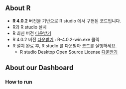 ## About R
- **R 4.0.2** 버전을 기반으로 R studio 에서 구현된 코드입니다.
- R과 R studio 설치
- R 최신 버전 [다운받기](https://cran.r-project.org/bin/windows/base/)
- R 4.0.2 버전 [다운받기](https://cran.r-project.org/bin/windows/base/old/4.0.2/) : R-4.0.2-win.exe 클릭
- R 설치 완료 후, R studio 를 다운받아 코드를 실행하세요.
  -  R studio Desktop Open Source License [다운받기](https://www.rstudio.com/products/rstudio/download/#download)

## About our Dashboard


### How to run



